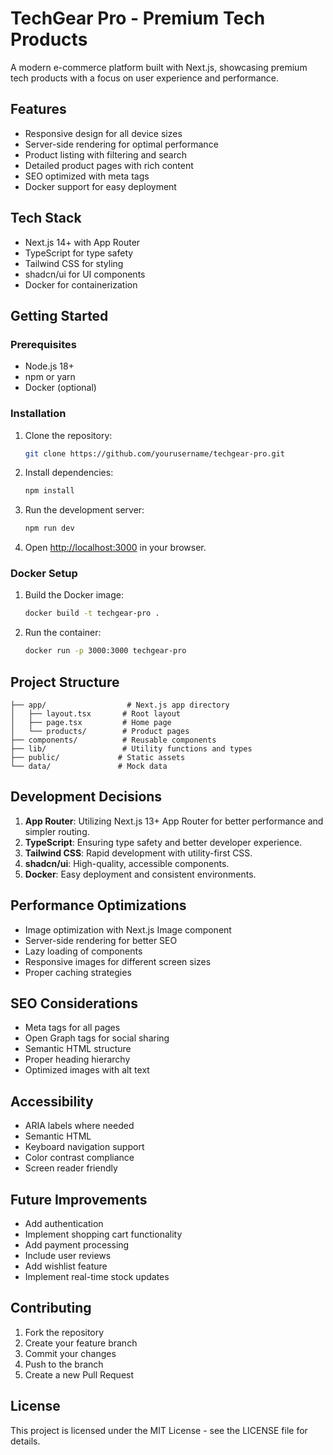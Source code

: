 # TechGear Pro - Premium Tech Products

A modern e-commerce platform built with Next.js, showcasing premium tech products with a focus on user experience and performance.

## Features

- Responsive design for all device sizes
- Server-side rendering for optimal performance
- Product listing with filtering and search
- Detailed product pages with rich content
- SEO optimized with meta tags
- Docker support for easy deployment

## Tech Stack

- Next.js 14+ with App Router
- TypeScript for type safety
- Tailwind CSS for styling
- shadcn/ui for UI components
- Docker for containerization

## Getting Started

### Prerequisites

- Node.js 18+ 
- npm or yarn
- Docker (optional)

### Installation

1. Clone the repository:
   ```bash
   git clone https://github.com/yourusername/techgear-pro.git
   ```

2. Install dependencies:
   ```bash
   npm install
   ```

3. Run the development server:
   ```bash
   npm run dev
   ```

4. Open [http://localhost:3000](http://localhost:3000) in your browser.

### Docker Setup

1. Build the Docker image:
   ```bash
   docker build -t techgear-pro .
   ```

2. Run the container:
   ```bash
   docker run -p 3000:3000 techgear-pro
   ```

## Project Structure

```
├── app/                  # Next.js app directory
│   ├── layout.tsx       # Root layout
│   ├── page.tsx         # Home page
│   └── products/        # Product pages
├── components/          # Reusable components
├── lib/                 # Utility functions and types
├── public/             # Static assets
└── data/               # Mock data
```

## Development Decisions

1. **App Router**: Utilizing Next.js 13+ App Router for better performance and simpler routing.
2. **TypeScript**: Ensuring type safety and better developer experience.
3. **Tailwind CSS**: Rapid development with utility-first CSS.
4. **shadcn/ui**: High-quality, accessible components.
5. **Docker**: Easy deployment and consistent environments.

## Performance Optimizations

- Image optimization with Next.js Image component
- Server-side rendering for better SEO
- Lazy loading of components
- Responsive images for different screen sizes
- Proper caching strategies

## SEO Considerations

- Meta tags for all pages
- Open Graph tags for social sharing
- Semantic HTML structure
- Proper heading hierarchy
- Optimized images with alt text

## Accessibility

- ARIA labels where needed
- Semantic HTML
- Keyboard navigation support
- Color contrast compliance
- Screen reader friendly

## Future Improvements

- Add authentication
- Implement shopping cart functionality
- Add payment processing
- Include user reviews
- Add wishlist feature
- Implement real-time stock updates

## Contributing

1. Fork the repository
2. Create your feature branch
3. Commit your changes
4. Push to the branch
5. Create a new Pull Request

## License

This project is licensed under the MIT License - see the LICENSE file for details.